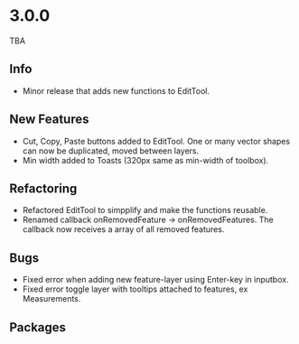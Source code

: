 # 3.0.0
TBA

## Info
- Minor release that adds new functions to EditTool.

## New Features
- Cut, Copy, Paste buttons added to EditTool. One or many vector shapes can now be duplicated, moved between layers.
- Min width added to Toasts (320px same as min-width of toolbox).

## Refactoring
- Refactored EditTool to simpplify and make the functions reusable.
- Renamed callback onRemovedFeature -> onRemovedFeatures. The callback now receives a array of all removed features.

## Bugs
- Fixed error when adding new feature-layer using Enter-key in inputbox.
- Fixed error toggle layer with tooltips attached to features, ex Measurements.

## Packages
